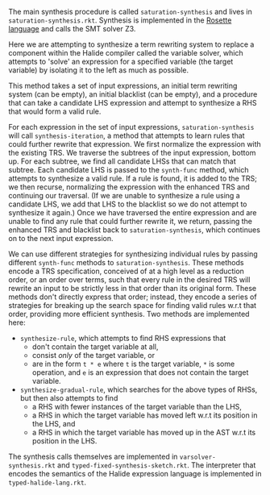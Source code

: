 The main synthesis procedure is called `saturation-synthesis` and lives in `saturation-synthesis.rkt`. Synthesis is implemented in the [Rosette language](https://emina.github.io/rosette/) and calls the SMT solver Z3.

Here we are attempting to synthesize a term rewriting system to replace a component within the Halide compiler called the variable solver, which attempts to 'solve' an expression for a specified variable (the target variable) by isolating it to the left as much as possible. 

This method takes a set of input expressions, an initial term rewriting system (can be empty), an initial blacklist (can be empty), and a procedure that can take a candidate LHS expression and attempt to synthesize a RHS that would form a valid rule.

For each expression in the set of input expressions, `saturation-synthesis` will call `synthesis-iteration`, a method that attempts to learn rules that could further rewrite that expression. We first normalize the expression with the existing TRS. We traverse the subtrees of the input expression, bottom up. For each subtree, we find all candidate LHSs that can match that subtree. Each candidate LHS is passed to the `synth-func` method, which attempts to synthesize a valid rule. If a rule is found, it is added to the TRS; we then recurse, normalizing the expression with the enhanced TRS and continuing our traversal. (If we are unable to synthesize a rule using a candidate LHS, we add that LHS to the blacklist so we do not attempt to synthesize it again.) Once we have traversed the entire expression and are unable to find any rule that could further rewrite it, we return, passing the enhanced TRS and blacklist back to `saturation-synthesis`, which continues on to the next input expression. 

We can use different strategies for synthesizing individual rules by passing different `synth-func` methods to `saturation-synthesis`. These methods encode a TRS specification, conceived of at a high level as a reduction order, or an order over terms, such that every rule in the desired TRS will rewrite an input to be strictly less in that order than its original form. These methods don't directly express that order; instead, they encode a series of strategies for breaking up the search space for finding valid rules w.r.t that order, providing more efficient synthesis. Two methods are implemented here:
 - `synthesize-rule`, which attempts to find RHS expressions that 
    - don't contain the target variable at all, 
    - consist *only* of the target variable, or 
    - are in the form `t * e` where `t` is the target variable, `*` is some operation, and `e` is an expression that does not contain the target variable.
 - `synthesize-gradual-rule`, which searches for the above types of RHSs, but then also attempts to find 
    - a RHS with fewer instances of the target variable than the LHS, 
    - a RHS in which the target variable has moved left w.r.t its position in the LHS, and 
    - a RHS in which the target variable has moved up in the AST w.r.t its position in the LHS.

The synthesis calls themselves are implemented in `varsolver-synthesis.rkt` and `typed-fixed-synthesis-sketch.rkt`. The interpreter that encodes the semantics of the Halide expression language is implemented in `typed-halide-lang.rkt`.